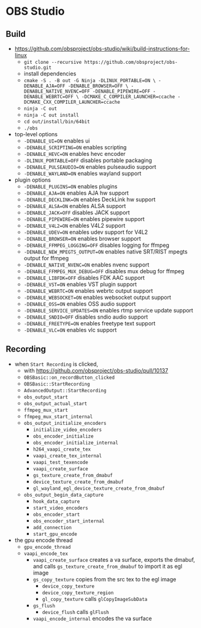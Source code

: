 OBS Studio
==========

## Build

- <https://github.com/obsproject/obs-studio/wiki/build-instructions-for-linux>
  - `git clone --recursive https://github.com/obsproject/obs-studio.git`
  - install dependencies
  - `cmake -S . -B out -G Ninja -DLINUX_PORTABLE=ON \
           -DENABLE_AJA=OFF -DENABLE_BROWSER=OFF \
           -DENABLE_NATIVE_NVENC=OFF -DENABLE_PIPEWIRE=OFF -DENABLE_WEBRTC=OFF \
           -DCMAKE_C_COMPILER_LAUNCHER=ccache -DCMAKE_CXX_COMPILER_LAUNCHER=ccache`
  - `ninja -C out`
  - `ninja -C out install`
  - `cd out/install/bin/64bit`
  - `./obs`
- top-level options
  - `-DENABLE_UI=ON` enables ui
  - `-DENABLE_SCRIPTING=ON` enables scripting
  - `-DENABLE_HEVC=ON` enables hevc encoder
  - `-DLINUX_PORTABLE=OFF` disables portable packaging
  - `-DENABLE_PULSEAUDIO=ON` enables pulseaudio support
  - `-DENABLE_WAYLAND=ON` enables wayland support
- plugin options
  - `-DENABLE_PLUGINS=ON` enables plugins
  - `-DENABLE_AJA=ON` enables AJA hw support
  - `-DENABLE_DECKLINK=ON` enables DeckLink hw support
  - `-DENABLE_ALSA=ON` enables ALSA support
  - `-DENABLE_JACK=OFF` disables JACK support
  - `-DENABLE_PIPEWIRE=ON` enables pipewire support
  - `-DENABLE_V4L2=ON` enables V4L2 support
  - `-DENABLE_UDEV=ON` enables udev support for V4L2
  - `-DENABLE_BROWSER=ON` enables browser support
  - `-DENABLE_FFMPEG_LOGGING=OFF` disables logging for ffmpeg
  - `-DENABLE_NEW_MPEGTS_OUTPUT=ON` enables native SRT/RIST mpegts output for ffmpeg
  - `-DENABLE_NATIVE_NVENC=ON` enables nvenc support
  - `-DENABLE_FFMPEG_MUX_DEBUG=OFF` disables mux debug for ffmpeg
  - `-DENABLE_LIBFDK=OFF` disables FDK AAC support
  - `-DENABLE_VST=ON` enables VST plugin support
  - `-DENABLE_WEBRTC=ON` enables webrtc output support
  - `-DENABLE_WEBSOCKET=ON` enables websocket output support
  - `-DENABLE_OSS=ON` enables OSS audio support
  - `-DENABLE_SERVICE_UPDATES=ON` enables rtmp service update support
  - `-DENABLE_SNDIO=OFF` disables sndio audio support
  - `-DENABLE_FREETYPE=ON` enables freetype text support
  - `-DENABLE_VLC=ON` enables vlc support

## Recording

- when `Start Recording` is clicked,
  - with <https://github.com/obsproject/obs-studio/pull/10137>
  - `OBSBasic::on_recordButton_clicked`
  - `OBSBasic::StartRecording`
  - `AdvancedOutput::StartRecording`
  - `obs_output_start`
  - `obs_output_actual_start`
  - `ffmpeg_mux_start`
  - `ffmpeg_mux_start_internal`
  - `obs_output_initialize_encoders`
    - `initialize_video_encoders`
    - `obs_encoder_initialize`
    - `obs_encoder_initialize_internal`
    - `h264_vaapi_create_tex`
    - `vaapi_create_tex_internal`
    - `vaapi_test_texencode`
    - `vaapi_create_surface`
    - `gs_texture_create_from_dmabuf`
    - `device_texture_create_from_dmabuf`
    - `gl_wayland_egl_device_texture_create_from_dmabuf`
  - `obs_output_begin_data_capture`
    - `hook_data_capture`
    - `start_video_encoders`
    - `obs_encoder_start`
    - `obs_encoder_start_internal`
    - `add_connection`
    - `start_gpu_encode`
- the gpu encode thread
  - `gpu_encode_thread`
  - `vaapi_encode_tex`
    - `vaapi_create_surface` creates a va surface, exports the dmabuf, and
      calls `gs_texture_create_from_dmabuf` to import it as egl image
    - `gs_copy_texture` copies from the src tex to the egl image
      - `device_copy_texture`
      - `device_copy_texture_region`
      - `gl_copy_texture` calls `glCopyImageSubData`
    - `gs_flush`
      - `device_flush` calls `glFlush`
    - `vaapi_encode_internal` encodes the va surface
